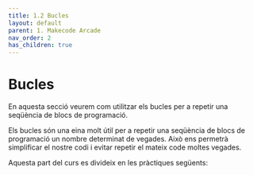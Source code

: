 ```yaml
---
title: 1.2 Bucles
layout: default 
parent: 1. Makecode Arcade
nav_order: 2
has_children: true
---
```


# Bucles

En aquesta secció veurem com utilitzar els bucles per a repetir una seqüència de blocs de programació.

Els bucles són una eina molt útil per a repetir una seqüència de blocs de programació un nombre determinat de vegades. Això ens permetrà simplificar el nostre codi i evitar repetir el mateix code moltes vegades.

Aquesta part del curs es divideix en les pràctiques següents:
